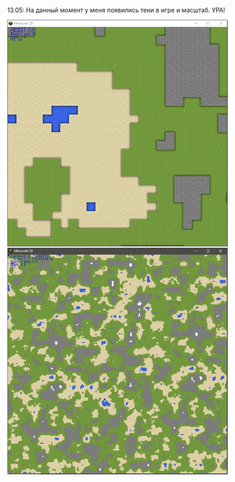 13.05: На данный момент у меня появились тени в игре и масштаб. УРА!

<img src=".\images\13.05.png" alt="13.05" style="zoom:67%;" />

<img src=".\images\13.05_2.png" alt="13.05" style="zoom:67%;" />